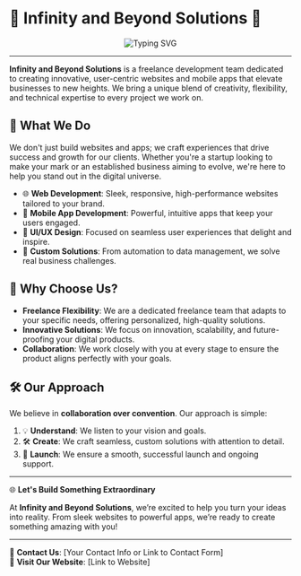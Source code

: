 # 🌟 **Infinity and Beyond Solutions** 🌟  
<p align="center">
  <img src="https://readme-typing-svg.demolab.com?font=Fira+Code&weight=500&size=18&pause=1000&color=008080&width=500&lines=Transforming+Ideas+Into+Reality!+One+Digital+Experience+At+A+Time!👨‍💻" alt="Typing SVG" />
</p>


---

**Infinity and Beyond Solutions** is a freelance development team dedicated to creating innovative, user-centric websites and mobile apps that elevate businesses to new heights. We bring a unique blend of creativity, flexibility, and technical expertise to every project we work on.

## 🚀 **What We Do**

We don't just build websites and apps; we craft experiences that drive success and growth for our clients. Whether you're a startup looking to make your mark or an established business aiming to evolve, we're here to help you stand out in the digital universe.

- 🌐 **Web Development**: Sleek, responsive, high-performance websites tailored to your brand.
- 📱 **Mobile App Development**: Powerful, intuitive apps that keep your users engaged.
- 🎨 **UI/UX Design**: Focused on seamless user experiences that delight and inspire.
- 🔧 **Custom Solutions**: From automation to data management, we solve real business challenges.

## 🌱 **Why Choose Us?**

- **Freelance Flexibility**: We are a dedicated freelance team that adapts to your specific needs, offering personalized, high-quality solutions.
- **Innovative Solutions**: We focus on innovation, scalability, and future-proofing your digital products.
- **Collaboration**: We work closely with you at every stage to ensure the product aligns perfectly with your goals.



## 🛠️ **Our Approach**

We believe in **collaboration over convention**. Our approach is simple:

1. 💡 **Understand**: We listen to your vision and goals.
2. 🛠️ **Create**: We craft seamless, custom solutions with attention to detail.
3. 🚀 **Launch**: We ensure a smooth, successful launch and ongoing support.

---

🌐 **Let's Build Something Extraordinary**

At **Infinity and Beyond Solutions**, we’re excited to help you turn your ideas into reality. From sleek websites to powerful apps, we’re ready to create something amazing with you!

---

📧 **Contact Us**: [Your Contact Info or Link to Contact Form]  
🔗 **Visit Our Website**: [Link to Website]



